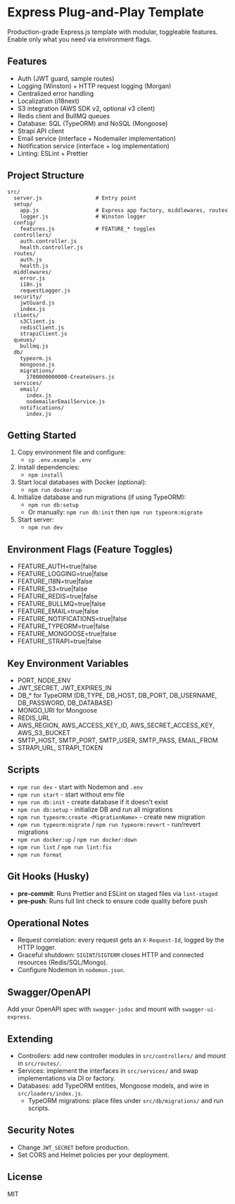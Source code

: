 # Express Plug-and-Play Template

Production-grade Express.js template with modular, toggleable features. Enable only what you need via environment flags.

## Features

- Auth (JWT guard, sample routes)
- Logging (Winston) + HTTP request logging (Morgan)
- Centralized error handling
- Localization (i18next)
- S3 integration (AWS SDK v2, optional v3 client)
- Redis client and BullMQ queues
- Database: SQL (TypeORM) and NoSQL (Mongoose)
- Strapi API client
- Email service (interface + Nodemailer implementation)
- Notification service (interface + log implementation)
- Linting: ESLint + Prettier

## Project Structure

```
src/
  server.js                 # Entry point
  setup/
    app.js                  # Express app factory, middlewares, routes
    logger.js               # Winston logger
  config/
    features.js             # FEATURE_* toggles
  controllers/
    auth.controller.js
    health.controller.js
  routes/
    auth.js
    health.js
  middlewares/
    error.js
    i18n.js
    requestLogger.js
  security/
    jwtGuard.js
    index.js
  clients/
    s3Client.js
    redisClient.js
    strapiClient.js
  queues/
    bullmq.js
  db/
    typeorm.js
    mongoose.js
    migrations/
      1700000000000-CreateUsers.js
  services/
    email/
      index.js
      nodemailerEmailService.js
    notifications/
      index.js
```

## Getting Started

1. Copy environment file and configure:
   - `cp .env.example .env`
2. Install dependencies:
   - `npm install`
3. Start local databases with Docker (optional):
   - `npm run docker:up`
4. Initialize database and run migrations (if using TypeORM):
   - `npm run db:setup`
   - Or manually: `npm run db:init` then `npm run typeorm:migrate`
5. Start server:
   - `npm run dev`

## Environment Flags (Feature Toggles)

- FEATURE_AUTH=true|false
- FEATURE_LOGGING=true|false
- FEATURE_I18N=true|false
- FEATURE_S3=true|false
- FEATURE_REDIS=true|false
- FEATURE_BULLMQ=true|false
- FEATURE_EMAIL=true|false
- FEATURE_NOTIFICATIONS=true|false
- FEATURE_TYPEORM=true|false
- FEATURE_MONGOOSE=true|false
- FEATURE_STRAPI=true|false

## Key Environment Variables

- PORT, NODE_ENV
- JWT_SECRET, JWT_EXPIRES_IN
- DB\_\* for TypeORM (DB_TYPE, DB_HOST, DB_PORT, DB_USERNAME, DB_PASSWORD, DB_DATABASE)
- MONGO_URI for Mongoose
- REDIS_URL
- AWS_REGION, AWS_ACCESS_KEY_ID, AWS_SECRET_ACCESS_KEY, AWS_S3_BUCKET
- SMTP_HOST, SMTP_PORT, SMTP_USER, SMTP_PASS, EMAIL_FROM
- STRAPI_URL, STRAPI_TOKEN

## Scripts

- `npm run dev` - start with Nodemon and `.env`
- `npm run start` - start without env file
- `npm run db:init` - create database if it doesn't exist
- `npm run db:setup` - initialize DB and run all migrations
- `npm run typeorm:create <MigrationName>` - create new migration
- `npm run typeorm:migrate` / `npm run typeorm:revert` - run/revert migrations
- `npm run docker:up` / `npm run docker:down`
- `npm run lint` / `npm run lint:fix`
- `npm run format`

## Git Hooks (Husky)

- **pre-commit**: Runs Prettier and ESLint on staged files via `lint-staged`
- **pre-push**: Runs full lint check to ensure code quality before push

## Operational Notes

- Request correlation: every request gets an `X-Request-Id`, logged by the HTTP logger.
- Graceful shutdown: `SIGINT`/`SIGTERM` closes HTTP and connected resources (Redis/SQL/Mongo).
- Configure Nodemon in `nodemon.json`.

## Swagger/OpenAPI

Add your OpenAPI spec with `swagger-jsdoc` and mount with `swagger-ui-express`.

## Extending

- Controllers: add new controller modules in `src/controllers/` and mount in `src/routes/`.
- Services: implement the interfaces in `src/services/` and swap implementations via DI or factory.
- Databases: add TypeORM entities, Mongoose models, and wire in `src/loaders/index.js`.
  - TypeORM migrations: place files under `src/db/migrations/` and run scripts.

## Security Notes

- Change `JWT_SECRET` before production.
- Set CORS and Helmet policies per your deployment.

## License

MIT
